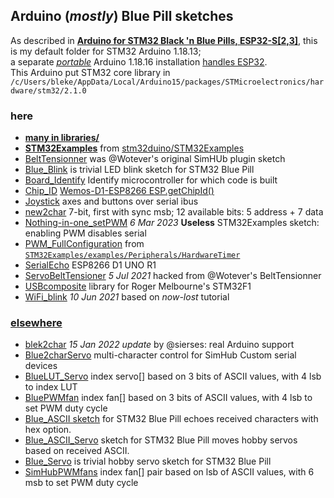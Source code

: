 ## Arduino (*mostly*) Blue Pill sketches
As described in [**Arduino for STM32 Black 'n Blue Pills, ESP32-S[2,3]**](https://blekenbleu.github.io/Arduino/), this is my default folder for STM32 Arduino 1.18.13;  
a separate [*portable*](https://docs.arduino.cc/software/ide-v1/tutorials/PortableIDE) Arduino 1.18.16 installation [handles ESP32](https://github.com/blekenbleu/arduino-esp32).  
This Arduino put STM32 core library in `/c/Users/bleke/AppData/Local/Arduino15/packages/STMicroelectronics/hardware/stm32/2.1.0`
### here
- [**many in libraries/**](libraries/)
- [**STM32Examples**](STM32Examples/) from [stm32duino/STM32Examples](https://github.com/stm32duino/STM32Examples)
- [BeltTensionner](BeltTensionner/) was @Wotever's original SimHUb plugin sketch
- [Blue_Blink](Blue_Blink/) is trivial LED blink sketch for STM32 Blue Pill
- [Board_Identify](Board_Identify/) Identify microcontroller for which code is built
- [Chip_ID](Chip_ID/) [Wemos-D1-ESP8266 ESP.getChipId()](https://www.wemos.cc/verify_products)
- [Joystick](Joystick/) axes and buttons over serial ibus
- [new2char](new2char/) 7-bit, first with sync msb;  12 available bits: 5 address + 7 data
- [Nothing-in-one_setPWM](Nothing-in-one_setPWM/) *6 Mar 2023*  **Useless** STM32Examples sketch:&nbsp; enabling PWM disables serial
- [PWM_FullConfiguration](PWM_FullConfiguration) from [`STM32Examples/examples/Peripherals/HardwareTimer`](STM32Examples/examples/Peripherals/HardwareTimer/)  
- [SerialEcho](SerialEcho/) ESP8266 D1 UNO R1 
- [ServoBeltTensioner](ServoBeltTensioner/) *5 Jul 2021* hacked from @Wotever's BeltTensionner
- [USBcomposite](USBcomposite/) library for Roger Melbourne\'s STM32F1  
- [WiFi_blink](WiFi_blink/) *10 Jun 2021* based on *now-lost* tutorial

### [elsewhere](https://blekenbleu.github.io/Arduino)
- [blek2char](https://blekenbleu.github.io/Arduino/) *15 Jan 2022 update* by @sierses: real Arduino support
- [Blue2charServo](https://blekenbleu.github.io/Arduino/) multi-character control for SimHub Custom serial devices
- [BlueLUT_Servo](https://blekenbleu.github.io/Arduino/) index servo[] based on 3 bits of ASCII values, with 4 lsb to index LUT
- [BluePWMfan](https://blekenbleu.github.io/Arduino/SimHubPWMfans) index fan[] based on 3 bits of ASCII values, with 4 lsb to set PWM duty cycle
- [Blue_ASCII sketch](https://blekenbleu.github.io/Arduino/) for STM32 Blue Pill echoes received characters with hex option.
- [Blue_ASCII_Servo](https://blekenbleu.github.io/Arduino/) sketch for STM32 Blue Pill moves hobby servos based on received ASCII.
- [Blue_Servo](https://blekenbleu.github.io/Arduino/) is trivial hobby servo sketch for STM32 Blue Pill
- [SimHubPWMfans](https://blekenbleu.github.io/Arduino/SimHubPWMfans) index fan[] pair based on lsb of ASCII values, with 6 msb to set PWM duty cycle
